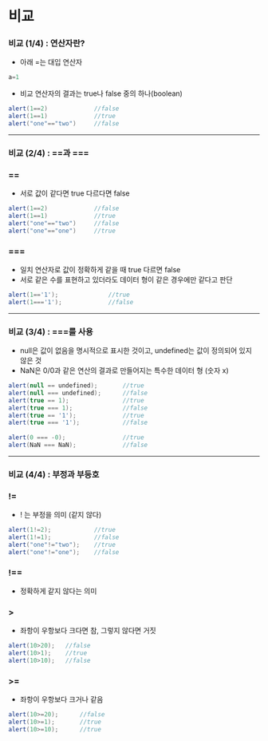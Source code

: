# 비교

### 비교 (1/4) : 연산자란?
- 아래 =는 대입 연산자
```java
a=1
```
- 비교 연산자의 결과는 true나 false 중의 하나(boolean)

```java
alert(1==2)             //false
alert(1==1)             //true
alert("one"=="two")     //false 
```

---

### 비교 (2/4) : ==과 ===

### ==
- 서로 값이 같다면 true 다르다면 false
```java
alert(1==2)             //false
alert(1==1)             //true
alert("one"=="two")     //false 
alert("one"=="one")     //true
```

### ===
- 일치 연산자로 값이 정확하게 같을 때 true 다르면 false
- 서로 같은 수를 표현하고 있더라도 데이터 형이 같은 경우에만 같다고 판단
```java
alert(1=='1');              //true
alert(1==='1');             //false
```

---

### 비교 (3/4) : ===를 사용
- null은 값이 없음을 명시적으로 표시한 것이고, undefined는 값이 정의되어 있지 않은 것
- NaN은 0/0과 같은 연산의 결과로 만들어지는 특수한 데이터 형 (숫자 x)
```java
alert(null == undefined);       //true
alert(null === undefined);      //false
alert(true == 1);               //true
alert(true === 1);              //false
alert(true == '1');             //true
alert(true === '1');            //false
 
alert(0 === -0);                //true
alert(NaN === NaN);             //false
```

---

### 비교 (4/4) : 부정과 부등호

### !=
- ! 는 부정을 의미 (같지 않다)
```java
alert(1!=2);            //true
alert(1!=1);            //false
alert("one"!="two");    //true
alert("one"!="one");    //false
```

### !==
- 정확하게 같지 않다는 의미

### >
- 좌항이 우항보다 크다면 참, 그렇지 않다면 거짓
```java
alert(10>20);   //false
alert(10>1);    //true
alert(10>10);   //false
```

### >=
- 좌항이 우항보다 크거나 같음
```java
alert(10>=20);      //false
alert(10>=1);       //true
alert(10>=10);      //true
```
